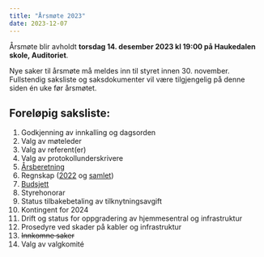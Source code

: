 ```yaml
---
title: "Årsmøte 2023"
date: 2023-12-07
---
```


Årsmøte blir avholdt **torsdag 14. desember 2023 kl 19:00 på Haukedalen skole, Auditoriet**.

Nye saker til årsmøte må meldes inn til styret innen 30. november.
Fullstendig saksliste og saksdokumenter vil være tilgjengelig på denne siden én uke før årsmøtet.


## Foreløpig saksliste:

1. Godkjenning av innkalling og dagsorden
2. Valg av møteleder
3. Valg av referent(er)
4. Valg av protokollunderskrivere
5. [Årsberetning](/arsmote-2023/arsberetning.pdf)
6. Regnskap ([2022](/arsmote-2023/regnskap-2022.pdf) og [samlet](/arsmote-2023/regnskap-samlet.pdf))
7. [Budsjett](/arsmote-2023/budjett-2024.pdf)
8. Styrehonorar
9. Status tilbakebetaling av tilknytningsavgift
10. Kontingent for 2024
11. Drift og status for oppgradering av hjemmesentral og infrastruktur
12. Prosedyre ved skader på kabler og infrastruktur
13. ~~Innkomne saker~~
14. Valg av valgkomité